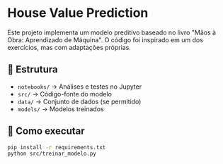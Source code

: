 # House Value Prediction

Este projeto implementa um modelo preditivo baseado no livro "Mãos à Obra: Aprendizado de Máquina". O código foi inspirado em um dos exercícios, mas com adaptações próprias.

## 📁 Estrutura
- `notebooks/` → Análises e testes no Jupyter
- `src/` → Código-fonte do modelo
- `data/` → Conjunto de dados (se permitido)
- `models/` → Modelos treinados

## 🚀 Como executar
```bash
pip install -r requirements.txt
python src/treinar_modelo.py
